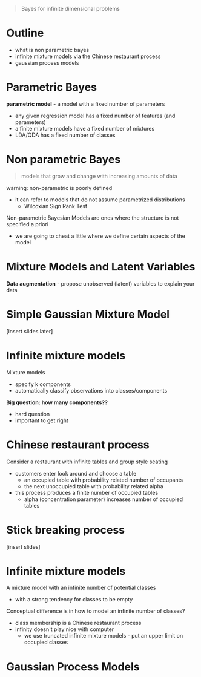 > Bayes for infinite dimensional problems

# Outline 
- what is non parametric bayes 
- infinite mixture models via the Chinese restaurant process 
- gaussian process models 

# Parametric Bayes
**parametric model** - a model with a fixed number of parameters
- any given regression model has a fixed number of features (and parameters)
- a finite mixture models have a fixed number of mixtures 
- LDA/QDA has a fixed number of classes 
# Non parametric Bayes 
> models that grow and change with increasing amounts of data 

warning: non-parametric is poorly defined 
- it can refer to models that do not assume parametrized distributions
	- Wilcoxian Sign Rank Test

Non-parametric Bayesian Models are ones where the structure is not specified a priori
- we are going to cheat a little where we define certain aspects of the model 

# Mixture Models and Latent Variables 
**Data augmentation** - propose unobserved (latent) variables to explain your data 

# Simple Gaussian Mixture Model 
[insert slides later]

# Infinite mixture models 
Mixture models 
- specify k components 
- automatically classify observations into classes/components 

**Big question: how many components??**
- hard question 
- important to get right

# Chinese restaurant process
Consider a restaurant with infinite tables and group style seating
- customers enter look around and choose a table
	- an occupied table with probability related number of occupants 
	- the next unoccupied table with probability related alpha
- this process produces a finite number of occupied tables 
	- alpha (concentration parameter) increases number of occupied tables 

# Stick breaking process 
[insert slides]

# Infinite mixture models 
A mixture model with an infinite number of potential classes 
- with a strong tendency for classes to be empty 

Conceptual difference is in how to model an infinite number of classes? 
- class membership is a Chinese restaurant process 
- infinity doesn't play nice with computer 
	- we use truncated infinite mixture models - put an upper limit on occupied classes 

# Gaussian Process Models 
